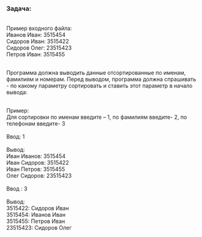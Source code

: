 ### Задача:
<br/>Пример входного файла:<br/>
Иванов Иван: 3515454\
Сидоров Иван: 3515422\
Сидоров Олег: 23515423\
Петров Иван: 3515455

<br/>Программа должна выводить данные отсортированные по именам, фамилиям и номерам. Перед выводом, программа должна спрашивать - по какому параметру сортировать и ставить этот параметр в начало вывода:<br/>

<br/>Пример:<br/>
Для сортировки по именам введите – 1, по фамилиям введите- 2, по телефонам введите- 3\
<br/>Ввод: 1<br/>
<br/>Вывод:<br/>
Иван Иванов: 3515454\
Иван Сидоров: 3515422\
Иван Петров: 3515455\
Олег Сидоров: 23515423\
<br/>Ввод : 3<br/>
<br/>Вывод:<br/>
3515422: Сидоров Иван\
3515454: Иванов Иван\
3515455: Петров Иван\
23515423: Сидоров Олег
